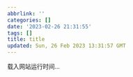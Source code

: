 ```yaml
---
abbrlink: ''
categories: []
date: '2023-02-26 21:31:55'
tags: []
title: title
updated: Sun, 26 Feb 2023 13:31:57 GMT
---
```

<div style="font-size: 0.85rem">
      <span id="duration-movie">载入网站运行时间...</span>
      <script src="/js/durationmovie.js"></script>
